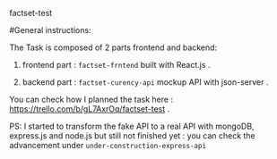 
factset-test

  

#General instructions:

  

The Task is composed of 2 parts frontend and backend:

1. frontend part : `factset-frntend` built with React.js . <br/>

2. backend part : `factset-curency-api` mockup API with json-server .

  

You can check how I planned the task here : https://trello.com/b/gL7AxrOq/factset-test .<br/>

  

PS: I started to transform the fake API to a real API with mongoDB, express.js and node.js but still not finished yet : you can check the advancement under `under-construction-express-api`